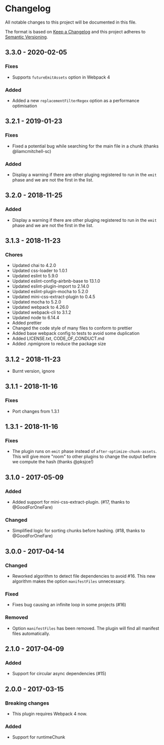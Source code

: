 # Changelog

All notable changes to this project will be documented in this file.

The format is based on [Keep a Changelog](http://keepachangelog.com/en/1.0.0/) and this project
adheres to [Semantic Versioning](http://semver.org/spec/v2.0.0.html).

## 3.3.0 - 2020-02-05

### Fixes

-   Supports `futureEmitAssets` option in Webpack 4

### Added

-   Added a new `replacementFilterRegex` option as a performance optimisation

## 3.2.1 - 2019-01-23

### Fixes

-   Fixed a potential bug while searching for the main file in a chunk (thanks @liamcmitchell-sc)

### Added

-   Display a warning if there are other pluging registered to run in the `emit` phase and we are
    not the first in the list.

## 3.2.0 - 2018-11-25

### Added

-   Display a warning if there are other pluging registered to run in the `emit` phase and we are
    not the first in the list.

## 3.1.3 - 2018-11-23

### Chores

-   Updated chai to 4.2.0
-   Updated css-loader to 1.0.1
-   Updated eslint to 5.9.0
-   Updated eslint-config-airbnb-base to 13.1.0
-   Updated eslint-plugin-import to 2.14.0
-   Updated eslint-plugin-mocha to 5.2.0
-   Updated mini-css-extract-plugin to 0.4.5
-   Updated mocha to 5.2.0
-   Updated webpack to 4.26.0
-   Updated webpack-cli to 3.1.2
-   Updated node to 6.14.4
-   Added prettier
-   Changed the code style of many files to conform to prettier
-   Added base webpack config to tests to avoid some duplication
-   Added LICENSE.txt, CODE_OF_CONDUCT.md
-   Added .npmignore to reduce the package size

## 3.1.2 - 2018-11-23

-   Burnt version, ignore

## 3.1.1 - 2018-11-16

### Fixes

-   Port changes from 1.3.1

## 1.3.1 - 2018-11-16

### Fixes

-   The plugin runs on `emit` phase instead of `after-optimize-chunk-assets`. This will give more
    "room" to other plugins to change the output before we compute the hash (thanks @pksjce!)

## 3.1.0 - 2017-05-09

### Added

-   Added support for mini-css-extract-plugin. (#17, thanks to @GoodForOneFare)

### Changed

-   Simplified logic for sorting chunks before hashing. (#18, thanks to @GoodForOneFare)

## 3.0.0 - 2017-04-14

### Changed

-   Reworked algorithm to detect file dependencies to avoid #16. This new algorithm makes the option
    `manifestFiles` unnecessary.

### Fixed

-   Fixes bug causing an infinite loop in some projects (#16)

### Removed

-   Option `manifestFiles` has been removed. The plugin will find all manifest files automatically.

## 2.1.0 - 2017-04-09

### Added

-   Support for circular async dependencies (#15)

## 2.0.0 - 2017-03-15

### Breaking changes

-   This plugin requires Webpack 4 now.

### Added

-   Support for runtimeChunk
